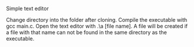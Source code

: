 Simple text editor

Change directory into the folder after cloning.
Compile the executable with gcc main.c.
Open the text editor with .\a [file name].
A file will be created if a file with that name can not be found in the same directory as the executable.
